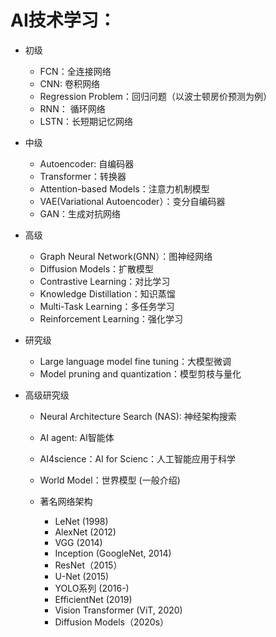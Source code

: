# AI技术学习：
- 初级
  - FCN：全连接网络
  - CNN: 卷积网络
  - Regression Problem：回归问题（以波士顿房价预测为例）
  - RNN： 循环网络
  - LSTN：长短期记忆网络  
   
- 中级
  - Autoencoder: 自编码器
  - Transformer：转换器
  - Attention-based Models：注意力机制模型 
  - VAE(Variational Autoencoder）：变分自编码器
  - GAN：生成对抗网络
    
- 高级
  - Graph Neural Network(GNN）：图神经网络
  - Diffusion Models：扩散模型
  - Contrastive Learning：对比学习
  - Knowledge Distillation：知识蒸馏
  - Multi-Task Learning：多任务学习  
  - Reinforcement Learning：强化学习
- 研究级
  - Large language model fine tuning：大模型微调    
  - Model pruning and quantization：模型剪枝与量化 
- 高级研究级 
  - Neural Architecture Search (NAS): 神经架构搜索
  - AI agent: AI智能体
  - AI4science：AI for Scienc：人工智能应用于科学
  - World Model：世界模型 (一般介绍)

  - 著名网络架构
    - LeNet (1998)
    - AlexNet (2012)
    - VGG (2014)
    - Inception (GoogleNet, 2014)
    - ResNet（2015）
    - U-Net (2015)
    - YOLO系列 (2016-)
    - EfficientNet (2019)
    - Vision Transformer (ViT, 2020)
    - Diffusion Models（2020s）
